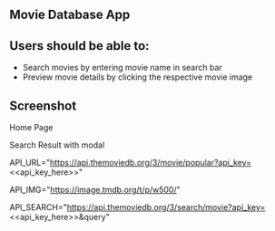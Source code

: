 ## Movie Database App

## Users should be able to:

- Search movies by entering movie name in search bar
- Preview movie details by clicking the respective movie image

## Screenshot

Home Page

<!-- ![](./public/Screenshot1.png) -->

Search Result with modal

<!-- ![](./public/Screenshot2.png) -->

API_URL="https://api.themoviedb.org/3/movie/popular?api_key=<<api_key_here>>"

API_IMG="https://image.tmdb.org/t/p/w500/"

API_SEARCH="https://api.themoviedb.org/3/search/movie?api_key=<<api_key_here>>&query"
